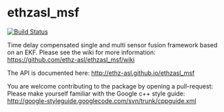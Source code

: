 ethzasl_msf
=====================

[![Build Status](http://129.132.38.183:8080/buildStatus/icon?job=ethzasl_msf)](http://129.132.38.183:8080/job/ethzasl_msf/)

Time delay compensated single and multi sensor fusion framework based on an EKF.
Please see the wiki for more information: https://github.com/ethz-asl/ethzasl_msf/wiki

The API is documented here: http://ethz-asl.github.io/ethzasl_msf

You are welcome contributing to the package by opening a pull-request:
Please make yourself familiar with the Google c++ style guide: 
http://google-styleguide.googlecode.com/svn/trunk/cppguide.xml
